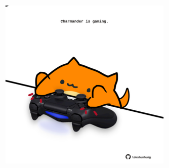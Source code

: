 <!-- built at 22/10/2023, 01:24:58 UTC -->
<p align="center">
  <img width="500" height="500" src="./ReadmeImage.svg">
</p>
